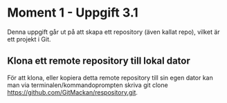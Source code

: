 # Moment 1 - Uppgift 3.1
Denna uppgift går ut på att skapa ett repository (även kallat repo), vilket är ett projekt i Git.

## Klona ett remote repository till lokal dator
För att klona, eller kopiera detta remote repository till sin egen dator kan man via terminalen/kommandoprompten skriva git clone https://github.com/GitMackan/respository.git.

